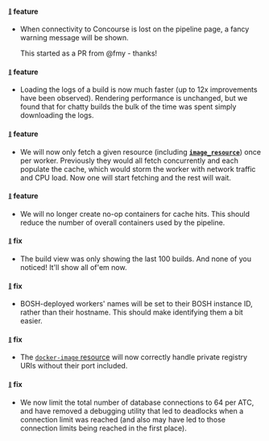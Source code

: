 #### <sub><sup><a name="v150-note-1" href="#v150-note-1">:link:</a></sup></sub> feature

* When connectivity to Concourse is lost on the pipeline page, a fancy warning message will be shown.
  
  This started as a PR from @fmy - thanks!
  
  
#### <sub><sup><a name="v150-note-2" href="#v150-note-2">:link:</a></sup></sub> feature

* Loading the logs of a build is now much faster (up to 12x improvements have been observed). Rendering performance is unchanged, but we found that for chatty builds the bulk of the time was spent simply downloading the logs.
  
  
#### <sub><sup><a name="v150-note-3" href="#v150-note-3">:link:</a></sup></sub> feature

* We will now only fetch a given resource (including [**`image_resource`**](https://concourse-ci.org/tasks.html#image_resource)) once per worker. Previously they would all fetch concurrently and each populate the cache, which would storm the worker with network traffic and CPU load. Now one will start fetching and the rest will wait.
  
  
#### <sub><sup><a name="v150-note-4" href="#v150-note-4">:link:</a></sup></sub> feature

* We will no longer create no-op containers for cache hits. This should reduce the number of overall containers used by the pipeline.
  
  
#### <sub><sup><a name="v150-note-5" href="#v150-note-5">:link:</a></sup></sub> fix

* The build view was only showing the last 100 builds. And none of you noticed! It'll show all of'em now.
  
  
#### <sub><sup><a name="v150-note-6" href="#v150-note-6">:link:</a></sup></sub> fix

* BOSH-deployed workers' names will be set to their BOSH instance ID, rather than their hostname. This should make identifying them a bit easier.
  
  
#### <sub><sup><a name="v150-note-7" href="#v150-note-7">:link:</a></sup></sub> fix

* The [`docker-image` resource](https://github.com/concourse/docker-image-resource) will now correctly handle private registry URIs without their port included.
  
  
#### <sub><sup><a name="v150-note-8" href="#v150-note-8">:link:</a></sup></sub> fix

* We now limit the total number of database connections to 64 per ATC, and have removed a debugging utility that led to deadlocks when a connection limit was reached (and also may have led to those connection limits being reached in the first place).
  
  
